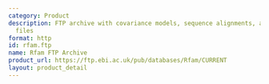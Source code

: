 ```yaml
---
category: Product
description: FTP archive with covariance models, sequence alignments, and database
  files
format: http
id: rfam.ftp
name: Rfam FTP Archive
product_url: https://ftp.ebi.ac.uk/pub/databases/Rfam/CURRENT
layout: product_detail
---
```

